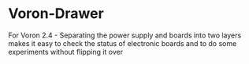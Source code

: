 # Voron-Drawer
For Voron 2.4 - Separating the power supply and boards into two layers makes it easy to check the status of electronic boards and to do some experiments without flipping it over
